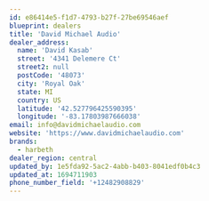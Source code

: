 ```yaml
---
id: e86414e5-f1d7-4793-b27f-27be69546aef
blueprint: dealers
title: 'David Michael Audio'
dealer_address:
  name: 'David Kasab'
  street: '4341 Delemere Ct'
  street2: null
  postCode: '48073'
  city: 'Royal Oak'
  state: MI
  country: US
  latitude: '42.527796425590395'
  longitude: '-83.17803987666038'
email: info@davidmichaelaudio.com
website: 'https://www.davidmichaelaudio.com'
brands:
  - harbeth
dealer_region: central
updated_by: 1e5fda92-5ac2-4abb-b403-8041edf0b4c3
updated_at: 1694711903
phone_number_field: '+12482908829'
---
```

